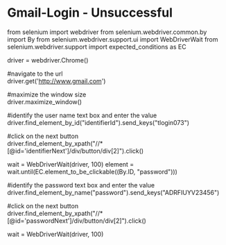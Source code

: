 # Gmail-Login - Unsuccessful

from selenium import webdriver
from selenium.webdriver.common.by import By
from selenium.webdriver.support.ui import WebDriverWait
from selenium.webdriver.support import expected_conditions as EC

driver = webdriver.Chrome()

#navigate to the url  
driver.get('http://www.gmail.com')

#maximize the window size  
driver.maximize_window()

#identify the user name text box and enter the value 
driver.find_element_by_id("identifierId").send_keys("tlogin073")

#click on the next button  
driver.find_element_by_xpath("//*[@id='identifierNext']/div/button/div[2]").click()

wait = WebDriverWait(driver, 100)
element = wait.until(EC.element_to_be_clickable((By.ID, "password")))

#identify the password text box and enter the value   
driver.find_element_by_name("password").send_keys("ADRFIUYV23456")

#click on the next button  
driver.find_element_by_xpath("//*[@id='passwordNext']/div/button/div[2]").click()

wait = WebDriverWait(driver, 100)
